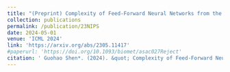 ```yaml
---
title: "(Preprint) Complexity of Feed-Forward Neural Networks from the Perspective of Functional Equivalence"
collection: publications
permalink: /publication/23NIPS
date: 2024-05-01
venue: 'ICML 2024'
link: 'https://arxiv.org/abs/2305.11417'
#paperurl: 'https://doi.org/10.1093/biomet/asac027Reject'
citation: ' Guohao Shen*. (2024). &quot; Complexity of Feed-Forward Neural Networks from the Perspective of Functional Equivalence. &quot; <i> Under review.</i>'
---
```

